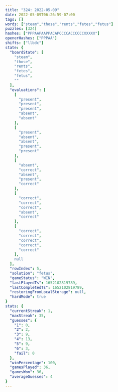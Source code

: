 ```yaml
---
title: "324: 2022-05-09"
date: 2022-05-09T06:26:59-07:00
tags: []
words: ["steam","those","rents","fetes","fetus"]
puzzles: [324]
hashes: ["PPPAAPAAPPACAPCCCCACCCCCCXXXXX"]
openerHashes: ["PPPAA"]
shifts: ["llbdc"]
state: {
  "boardState": [
    "steam",
    "those",
    "rents",
    "fetes",
    "fetus",
    ""
  ],
  "evaluations": [
    [
      "present",
      "present",
      "present",
      "absent",
      "absent"
    ],
    [
      "present",
      "absent",
      "absent",
      "present",
      "present"
    ],
    [
      "absent",
      "correct",
      "absent",
      "present",
      "correct"
    ],
    [
      "correct",
      "correct",
      "correct",
      "absent",
      "correct"
    ],
    [
      "correct",
      "correct",
      "correct",
      "correct",
      "correct"
    ],
    null
  ],
  "rowIndex": 5,
  "solution": "fetus",
  "gameStatus": "WIN",
  "lastPlayedTs": 1652102819789,
  "lastCompletedTs": 1652102819789,
  "restoringFromLocalStorage": null,
  "hardMode": true
}
stats: {
  "currentStreak": 1,
  "maxStreak": 35,
  "guesses": {
    "1": 0,
    "2": 2,
    "3": 9,
    "4": 13,
    "5": 9,
    "6": 3,
    "fail": 0
  },
  "winPercentage": 100,
  "gamesPlayed": 36,
  "gamesWon": 36,
  "averageGuesses": 4
}
---
```


<!-- more -->
